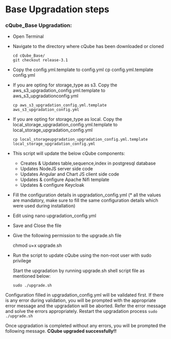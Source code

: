 # Base Upgradation steps

### cQube\_Base Upgradation:

* Open Terminal
* Navigate to the directory where cQube has been downloaded or cloned

  ```text
  cd cQube_Base/
  git checkout release-3.1
  ```

* Copy the config.yml.template to config.yml cp config.yml.template config.yml
* If you are opting for storage\_type as s3. Copy the aws\_s3\_upgradation\_config.yml.template to aws\_s3\_upgradationconfig.yml 

  ```text
  cp aws_s3_upgradation_config.yml.template aws_s3_upgradation_config.yml 

  ```

* If you are opting for storage\_type as local. Copy the local\_storage\_upgradation\_config.yml.template to local\_storage\_upgradation\_config.yml 

  ```text
  cp local_storageupgradation_upgradation_config.yml.template local_storage_upgradation_config.yml
  ```

* This script will update the below cQube components:
  * Creates & Updates table,sequence,index in postgresql database
  * Updates NodeJS server side code
  * Updates Angular and Chart JS client side code
  * Updates & configure Apache Nifi template
  * Updates & configure Keycloak
* Fill the configuration details in upgradation\_config.yml \(\* all the values are mandatory, make sure to fill the same configuration details which were used during installation\)
* Edit using nano upgradation\_config.yml
* Save and Close the file
* Give the following permission to the upgrade.sh file

  chmod u+x upgrade.sh

* Run the script to update cQube using the non-root user with sudo privilege

  Start the upgradation by running upgrade.sh shell script file as mentioned below:

  ```text
  sudo ./upgrade.sh
  ```

Configuration filled in upgradation\_config.yml will be validated first. If there is any error during validation, you will be prompted with the appropriate error message and the upgradation will be aborted. Refer the error message and solve the errors appropriately. Restart the upgradation process `sudo ./upgrade.sh`

Once upgradation is completed without any errors, you will be prompted the following message.  **CQube upgraded successfully!!** 


